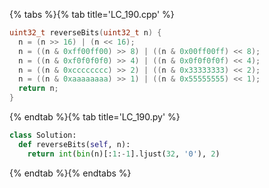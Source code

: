 {% tabs %}{% tab title='LC_190.cpp' %}

```cpp
uint32_t reverseBits(uint32_t n) {
  n = (n >> 16) | (n << 16);
  n = ((n & 0xff00ff00) >> 8) | ((n & 0x00ff00ff) << 8);
  n = ((n & 0xf0f0f0f0) >> 4) | ((n & 0x0f0f0f0f) << 4);
  n = ((n & 0xcccccccc) >> 2) | ((n & 0x33333333) << 2);
  n = ((n & 0xaaaaaaaa) >> 1) | ((n & 0x55555555) << 1);
  return n;
}
```

{% endtab %}{% tab title='LC_190.py' %}

```py
class Solution:
  def reverseBits(self, n):
    return int(bin(n)[:1:-1].ljust(32, '0'), 2)
```

{% endtab %}{% endtabs %}
